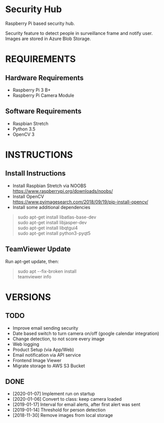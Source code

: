 # Security Hub
Raspberry Pi based security hub.

Security feature to detect people in surveillance frame and notify user. Images are stored in Azure Blob Storage. 

# REQUIREMENTS
## Hardware Requirements
- Raspberry Pi 3 B+
- Raspberry Pi Camera Module

## Software Requirements
- Raspbian Stretch
- Python 3.5
- OpenCV 3

# INSTRUCTIONS
## Install Instructions
- Install Raspbian Stretch via NOOBS  
https://www.raspberrypi.org/downloads/noobs/  
- Install OpenCV   
https://www.pyimagesearch.com/2018/09/19/pip-install-opencv/  
- Install some additional dependencies  
> sudo apt-get install libatlas-base-dev  
> sudo apt-get install libjasper-dev  
> sudo apt-get install libqtgui4  
> sudo apt-get install python3-pyqt5  

## TeamViewer Update
Run apt-get update, then:
> sudo apt --fix-broken install  
> teamviewer info

# VERSIONS
## TODO
- Improve email sending security
- Date based switch to turn camera on/off (google calendar integration)
- Change detection, to not score every image
- Web logging
- Product Setup (via App/Web)
- Email notification via API service
- Frontend Image Viewer
- Migrate storage to AWS S3 Bucket

## DONE
- [2020-01-07] Implement run on startup
- [2020-01-06] Convert to class: keep camera loaded
- [2019-01-17] Interval for email alerts, after first alert was sent
- [2019-01-14] Threshold for person detection
- [2018-11-30] Remove images from local storage